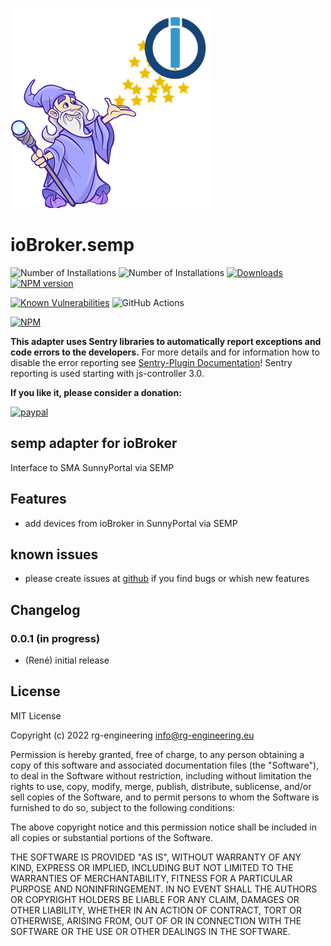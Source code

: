 ![Logo](admin/semp.png)
# ioBroker.semp

![Number of Installations](http://iobroker.live/badges/semp-installed.svg) ![Number of Installations](http://iobroker.live/badges/semp-stable.svg)
[![Downloads](https://img.shields.io/npm/dm/iobroker.semp.svg)](https://www.npmjs.com/package/iobroker.semp)
[![NPM version](http://img.shields.io/npm/v/iobroker.semp.svg)](https://www.npmjs.com/package/iobroker.semp)

[![Known Vulnerabilities](https://snyk.io/test/github/rg-engineering/ioBroker.semp/badge.svg)](https://snyk.io/test/github/rg-engineering/ioBroker.semp)
![GitHub Actions](https://github.com/rg-engineering/ioBroker.semp/workflows/Test%20and%20Release/badge.svg)

[![NPM](https://nodei.co/npm/iobroker.semp.png?downloads=true)](https://nodei.co/npm/iobroker.sempt/)


**This adapter uses Sentry libraries to automatically report exceptions and code errors to the developers.** 
For more details and for information how to disable the error reporting see [Sentry-Plugin Documentation](https://github.com/ioBroker/plugin-sentry#plugin-sentry)! Sentry reporting is used starting with js-controller 3.0.

**If you like it, please consider a donation:**
                                                                          
[![paypal](https://www.paypalobjects.com/en_US/DK/i/btn/btn_donateCC_LG.gif)](https://www.paypal.com/cgi-bin/webscr?cmd=_s-xclick&hosted_button_id=YBAZTEBT9SYC2&source=url) 


## semp adapter for ioBroker

Interface to SMA SunnyPortal via SEMP

## Features
* add devices from ioBroker in SunnyPortal via SEMP


## known issues
* please create issues at [github](https://github.com/rg-engineering/ioBroker.semp/issues) if you find bugs or whish new features


## Changelog

### 0.0.1 (in progress)
* (René) initial release

## License
MIT License

Copyright (c) 2022 rg-engineering <info@rg-engineering.eu>

Permission is hereby granted, free of charge, to any person obtaining a copy
of this software and associated documentation files (the "Software"), to deal
in the Software without restriction, including without limitation the rights
to use, copy, modify, merge, publish, distribute, sublicense, and/or sell
copies of the Software, and to permit persons to whom the Software is
furnished to do so, subject to the following conditions:

The above copyright notice and this permission notice shall be included in all
copies or substantial portions of the Software.

THE SOFTWARE IS PROVIDED "AS IS", WITHOUT WARRANTY OF ANY KIND, EXPRESS OR
IMPLIED, INCLUDING BUT NOT LIMITED TO THE WARRANTIES OF MERCHANTABILITY,
FITNESS FOR A PARTICULAR PURPOSE AND NONINFRINGEMENT. IN NO EVENT SHALL THE
AUTHORS OR COPYRIGHT HOLDERS BE LIABLE FOR ANY CLAIM, DAMAGES OR OTHER
LIABILITY, WHETHER IN AN ACTION OF CONTRACT, TORT OR OTHERWISE, ARISING FROM,
OUT OF OR IN CONNECTION WITH THE SOFTWARE OR THE USE OR OTHER DEALINGS IN THE
SOFTWARE.